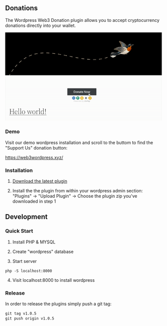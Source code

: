 ## Donations

The Wordpress Web3 Donation plugin allows you to accept cryptocurrency donations directly into your wallet.

![Wordpress Web3 Donations](/wp-content/plugins/depay-donations/assets/screenshot-1.gif)

### Demo

Visit our demo wordpress installation and scroll to the buttom to find the "Support Us" donation button:

https://web3wordpress.xyz/

### Installation

1. [Download the latest plugin](https://github.com/DePayFi/web3-wordpress/releases/latest/download/wp-depay-donations-plugin.zip) 

2. Install the the plugin from within your wordpress admin section: "Plugins" -> "Upload Plugin" -> Choose the plugin zip you've downloaded in step 1

## Development

### Quick Start

1. Install PHP & MYSQL

2. Create "wordpress" database

3. Start server

```
php -S localhost:8000
```

4. Visit localhost:8000 to install wordpress

### Release

In order to release the plugins simply push a git tag:

```
git tag v1.0.5
git push origin v1.0.5
```
